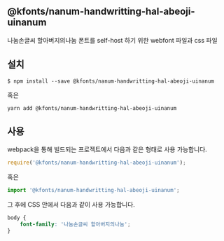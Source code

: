 
@kfonts/nanum-handwritting-hal-abeoji-uinanum
---------------------

나눔손글씨 할아버지의나눔 폰트를 self-host 하기 위한 webfont 파일과 css 파일

설치
----

```
$ npm install --save @kfonts/nanum-handwritting-hal-abeoji-uinanum
```

혹은

```
yarn add @kfonts/nanum-handwritting-hal-abeoji-uinanum
```

사용
----

webpack을 통해 빌드되는 프로젝트에서 다음과 같은 형태로 사용 가능합니다.

```js
require('@kfonts/nanum-handwritting-hal-abeoji-uinanum');
```

혹은

```js
import '@kfonts/nanum-handwritting-hal-abeoji-uinanum';
```

그 후에 CSS 안에서 다음과 같이 사용 가능합니다.

```css
body {
    font-family: '나눔손글씨 할아버지의나눔';
}
```
